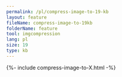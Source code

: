 ```yaml
---
permalink: /pl/compress-image-to-19-kb
layout: feature
fileName: compress-image-to-19kb
folderName: feature
tool: imgcompression
lang: pl
size: 19
type: kb
---
```


{%- include compress-image-to-X.html -%}
